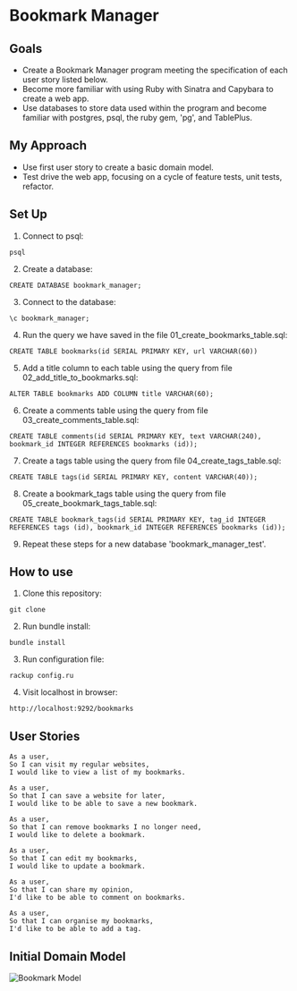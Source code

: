# Bookmark Manager

## Goals
- Create a Bookmark Manager program meeting the specification of each user story listed below.
- Become more familiar with using Ruby with Sinatra and Capybara to create a web app.
- Use databases to store data used within the program and become familiar with postgres, psql, the ruby gem, 'pg', and TablePlus.

## My Approach
- Use first user story to create a basic domain model.
- Test drive the web app, focusing on a cycle of feature tests, unit tests, refactor.

## Set Up

1. Connect to psql:
```
psql
```
2. Create a database:
```
CREATE DATABASE bookmark_manager;
```
3. Connect to the database:
```
\c bookmark_manager;
```
4. Run the query we have saved in the file 01_create_bookmarks_table.sql:
```
CREATE TABLE bookmarks(id SERIAL PRIMARY KEY, url VARCHAR(60))
```
5. Add a title column to each table using the query from file 02_add_title_to_bookmarks.sql:
```
ALTER TABLE bookmarks ADD COLUMN title VARCHAR(60);
```
6. Create a comments table using the query from file 03_create_comments_table.sql:
```
CREATE TABLE comments(id SERIAL PRIMARY KEY, text VARCHAR(240), bookmark_id INTEGER REFERENCES bookmarks (id));
```
7. Create a tags table using the query from file 04_create_tags_table.sql:
```
CREATE TABLE tags(id SERIAL PRIMARY KEY, content VARCHAR(40));
```
8. Create a bookmark_tags table using the query from file 05_create_bookmark_tags_table.sql:
```
CREATE TABLE bookmark_tags(id SERIAL PRIMARY KEY, tag_id INTEGER REFERENCES tags (id), bookmark_id INTEGER REFERENCES bookmarks (id));
```
9. Repeat these steps for a new database 'bookmark_manager_test'.

## How to use
1. Clone this repository:
```
git clone
```
2. Run bundle install:
```
bundle install
```
3. Run configuration file:
```
rackup config.ru
```
4. Visit localhost in browser:
```
http://localhost:9292/bookmarks
```

## User Stories

```
As a user,
So I can visit my regular websites,
I would like to view a list of my bookmarks.
```
```
As a user,
So that I can save a website for later,
I would like to be able to save a new bookmark.
```
```
As a user,
So that I can remove bookmarks I no longer need,
I would like to delete a bookmark.
```
```
As a user,
So that I can edit my bookmarks,
I would like to update a bookmark.
```
```
As a user,
So that I can share my opinion,
I'd like to be able to comment on bookmarks.
```
```
As a user,
So that I can organise my bookmarks,
I'd like to be able to add a tag.
```

## Initial Domain Model

![Bookmark Model](https://i.imgur.com/B05akBC.png)
